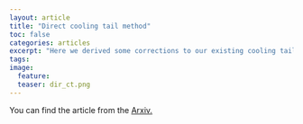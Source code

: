 ```yaml
---
layout: article
title: "Direct cooling tail method"
toc: false
categories: articles
excerpt: "Here we derived some corrections to our existing cooling tail method. This new method is then applied to a previously measured neutron star, identifying about 500 meter calibration error."
tags: 
image:
  feature: 
  teaser: dir_ct.png
---
```


You can find the article from the [Arxiv.](http://arxiv.org/abs/1611.09885)

